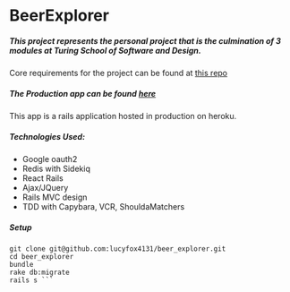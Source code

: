 # BeerExplorer

##### This project represents the personal project that is the culmination of 3 modules at Turing School of Software and Design.

Core requirements for the project can be found at [this repo](https://github.com/turingschool/lesson_plans/blob/master/ruby_03-professional_rails_applications/self_directed_project.md)

##### The Production app can be found [here](https://beerexplorer.herokuapp.com)

This app is a rails application hosted in production on heroku.

##### Technologies Used:
* Google oauth2
* Redis with Sidekiq
* React Rails
* Ajax/JQuery
* Rails MVC design
* TDD with Capybara, VCR, ShouldaMatchers

##### Setup
```
git clone git@github.com:lucyfox4131/beer_explorer.git
cd beer_explorer
bundle
rake db:migrate
rails s ```
